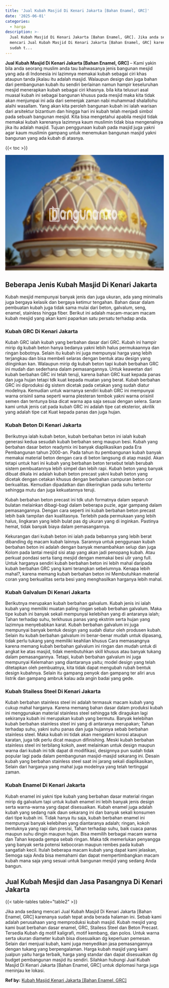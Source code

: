 ```yaml
---
title: 'Jual Kubah Masjid Di Kenari Jakarta [Bahan Enamel, GRC]'
date: '2025-06-01'
categories:
  - harga
description: >-
  Jual Kubah Masjid Di Kenari Jakarta [Bahan Enamel, GRC]. Jika anda sedang
  mencari Jual Kubah Masjid Di Kenari Jakarta [Bahan Enamel, GRC] karenanya
  sudah t...
---
```


**Jual Kubah Masjid Di Kenari Jakarta \[Bahan Enamel, GRC\]** – Kami yakin bila anda seorang muslim anda tau bahwasanya jenis bangunan mesjid yang ada di Indonesia ini lazimnya memakai kubah sebagai ciri khas ataupun tanda jikalau itu adalah masjid. Walaupun design dan juga bahan dari pembangunan kubah itu sendiri berlainan namun hampir keseluruhan mesjid menerapkan kubah sebagai ciri khasnya. bila kita telusuri asal muasal kubah ini sebagai bangunan khusus pada mesjid maka kita tidak akan menjumpai ini ada dari semenjak zaman nabi muhammad shalallohu alaihi wasallam. Yang akan kita peroleh bangunan kubah ini ialah warisan dari arsitektur bizantium dan hingga hari ini kubah telah menjadi simbol pada sebuah bangunan mesjid. Kita bisa mengetahui apabila mesjid tidak memakai kubah karenanya lazimnya kaum muslimin tidak bisa mengenalnya jika itu adalah masjid. Tujuan penggunaan kubah pada masjid juga yakni agar kaum muslimin gampang untuk menemukan bangunan masjid yakni bangunan yang ada kubah di atasnya.

{{< toc >}}

![Jual Kubah Masjid Di Kenari Jakarta [Bahan Enamel, GRC]](/images/jual-kubah-masjid-35.png)

## Beberapa Jenis Kubah Masjid Di Kenari Jakarta

Kubah mesjid mempunyai banyak jenis dan juga ukuran, ada yang minimalis juga bergaya kelasik dan bergaya ketimur tengahan. Bahan dasar dalam pembuatan kubah juga tidak sama mulai dari beton, galvalum, seng, enamel, stainless hingga fiber. Berikut ini adalah macam-macam macam kubah mesjid yang akan kami paparkan satu persatu terhadap anda.

### Kubah GRC Di Kenari Jakarta

Kubah GRC ialah kubah yang berbahan dasar dari GRC. Kubah ini hampir mirip dg kubah beton hanya bedanya yakni lebih halus permukaannya dan ringan bobotnya. Selain itu kubah ini juga mempunyai harga yang lebih terjangkau dan bisa membeli selaras dengan bentuk atau design yang diinginkan kan. Walaupun mirip dg kubah beton tapi kubah berbahan GRC ini mudah dan sederhana dalam pemasangannya. Untuk keawetan dari kubah berbahan GRC ini telah teruji, karena bahan GRC kuat kepada panas dan juga hujan tetapi tdk kuat kepada muatan yang berat. Kubah berbahan GRC ini diproduksi dg sistem dicetak pada cetakan yang sudah diatur modelnya. Kemudian untuk warnanya sendiri kubah GRC ini mempunyai warna orisinil sama seperti warna plesteran tembok yakni warna orisinil semen dan tentunya bisa dicat warna apa saja sesuai dengan selera. Saran kami untuk jenis cat pada kubah GRC ini adalah tipe cat eksterior, akrilik yang adalah tipe cat Kuat kepada panas dan juga hujan.

### Kubah Beton Di Kenari Jakarta

Berikutnya ialah kubah beton, kubah berbahan beton ini ialah kubah generasi kedua sesudah kubah berbahan seng maupun besi. Kubah yang berbahan dasar beton readymix ini banyak diaplikasikan pada Era Pembangunan tahun 2000-an. Pada tahun itu pembangunan kubah banyak memakai material beton dengan cara di beton langsung di atap masjid. Akan tetapi untuk hari ini kubah yang berbahan beton tersebut telah berubah sistem pembuatannya lebih simpel dan lebih rapi. Kubah beton yang banyak dibuat dikala ini adalah kubah beton precast yakni kubah beton yang dicetak dengan cetakan khusus dengan berbahan campuran beton cor berkualitas. Kemudian dipadatkan dan dikeringkan pada suhu tertentu sehingga mutu dan juga kekuatannya teruji.

Kubah berbahan beton precast ini tdk utuh formatnya dalam separuh bulatan melainkan dibagi-bagi dalam beberapa puzle, agar gampang dalam pemasangannya. Dengan cara seperti ini kubah berbahan beton precast lebih baik tampilan dan kualitasnya. Terlebih pada permukaan yang lebih halus, lingkaran yang lebih bulat pas dg ukuran yang di inginkan. Pastinya hemat, tidak banyak biaya dalam pemasangannya.

Kekurangan dari kubah beton ini ialah pada bebannya yang lebih berat dibanding dg macam kubah lainnya. Sarannya untuk penggunaan kubah berbahan beton ini adalah dengan banyak menambahkan selup dan juga Kolom pada lantai mesjid sisi atap yang akan jadi penopang kubah. Atau perkuat pondasi serta tiang mesjid dengan memakai besi ulir yang full. Untuk harganya sendiri kubah berbahan beton ini lebih mahal daripada kubah berbahan GRC yang kami terangkan sebelumnya. Kenapa lebih mahal?, karena memang kubah berbahan beton ini Membutuhkan material coran yang berkualitas serta besi yang menghasilkan harganya lebih mahal.

### Kubah Galvalum Di Kenari Jakarta

Berikutnya merupakan kubah berbahan galvalum. Kubah jenis ini ialah kubah yang memiliki muatan paling ringan sebab berbahan galvalum. Maka tipe kubah ini banyak sekali mempunyai kelebihan yang di antaranya ialah; Tahan terhadap suhu, terkhusus panas yang ekstrim serta hujan yang lazimnya menyebabkan karat. Kubah berbahan galvalum ini juga mempunyai banyak bentuk design yang sudah diatur oleh produsen kubah. Selain itu kubah berbahan galvalum ini benar-benar mudah untuk dipasang, tidak perlu tukang yang memiliki keahlian khusus Cara memasangnya karena memang kubah berbahan galvalum ini ringan dan mudah untuk di angkat ke atas masjid, tidak membutuhkan skill khusus atau banyak tukang dalam pemasangannya. Tetapi, kubah berbahan galvalum ini juga mempunyai Kelemahan yang diantaranya yaitu; model design yang telah ditetapkan oleh pembuatnya, kita tidak dapat mengubah rubah bentuk design kubahnya. Selain itu gampang penyok dan gampang ter aliri arus listrik dan gampang ambruk kalau ada angin badai yang gede.

### Kubah Stailess Steel Di Kenari Jakarta

Kubah berbahan stainless steel ini adalah termasuk macam kubah yang cukup mahal harganya. Karena memang bahan dasar dalam produksi kubah ini menggunakan material stainless steel sehingga tdk diragukan lagi sekiranya kubah ini merupakan kubah yang bermutu. Banyak kelebihan kubah berbahan stainless steel ini yang di antaranya merupakan; Tahan terhadap suhu, yakni suhu panas dan juga hujannya sebab berbahan stainless steel. Maka kubah ini tidak akan mengalami korosi ataupun karatan, juga tdk perlu dicat maupun difinishing. Meski kubah berbahan stainless steel ini terbilang kokoh, awet melainkan untuk design maupun warna dari kubah ini tdk dapat di modifikasi, designnya pun sudah tidak popular lagi pada dalam pembangunan masjid-masjid sekarang ini. Desain kubah yang berbahan stainless steel saat ini jarang sekali diaplikasikan, Selain dari harganya yang mahal juga modelnya yang telah tertinggal zaman.

### Kubah Enamel Di Kenari Jakarta

Kubah enamel ini yakni tipe kubah yang berbahan dasar material ringan mirip dg galvalum tapi untuk kubah enamel ini lebih banyak jenis design serta warna-warna yang dapat disesuaikan. Kubah enamel juga adalah kubah yang sedang naik daun sekarang ini dan banyak sekali konsumen dari tipe kubah ini. Tidak hanya itu saja, kubah berbahan enamel ini mempunyai banyak kelebihan yang diantaranya adalah; ringan, kokoh bentuknya yang rapi dan presisi, Tahan terhadap suhu, baik cuaca panas maupun suhu dingin maupun hujan. Bisa memilih berbagai macam warna dan Tahan kepada gempa sebab ringan. Maka tdk memerlukan penyangga yang banyak serta potensi kebocoran maupun rembes pada kubah sangatlah kecil. Itulah beberapa macam kubah yang dapat kami jelaskan, Semoga saja Anda bisa memahami dan dapat mempertimbangkan macam kubah mana saja yang sesuai untuk bangunan mesjid yang sedang Anda bangun.

## Jual Kubah Mesjid dan Jasa Pasangnya Di Kenari Jakarta

{{< table-tables table="table2" >}}

Jika anda sedang mencari Jual Kubah Masjid Di Kenari Jakarta \[Bahan Enamel, GRC\] karenanya sudah tepat anda berada halaman ini. Sebab kami adalah perusahaan yang memproduksi kubah masjid. Kubah mesjid yang kami buat berbahan dasar enamel, GRC, Stailess Steel dan Beton Precast. Tersedia Kubah dg motif kaligrafi, motif kembang, dan polos. Untuk warna serta ukuran diameter kubah bisa disesuaikan dg keperluan pemesan. Selain dari menjual kubah, kami juga menyedikan jasa pemasangannya dengan tukang yang berpengalaman. Harga kubah masjid yang kami jualpun yaitu harga terbaik, harga yang standar dan dapat disesuaikan dg budget pembangunan masjid itu sendiri. Silahkan hubungi Jual Kubah Masjid Di Kenari Jakarta \[Bahan Enamel, GRC\] untuk diplomasi harga juga meninjau ke lokasi.

**Ref by:** [Kubah Masjid Kenari Jakarta [Bahan Enamel, GRC]](https://id.wikipedia.org/wiki/Kubah)
